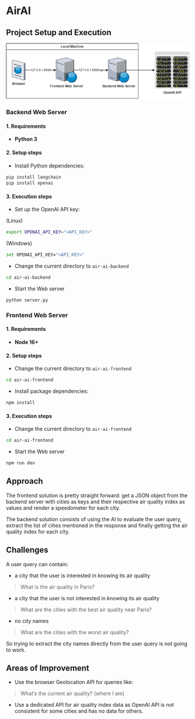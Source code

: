 # AirAI

## Project Setup and Execution

<p align="center">
  <img src="./diagram.png">
</p>

### Backend Web Server

#### 1. Requirements

- **Python 3**

#### 2. Setup steps

- Install Python dependencies:

``` bash
pip install langchain
pip install openai
```

#### 3. Execution steps

- Set up the OpenAI API key:

(Linux)

``` bash
export OPENAI_API_KEY="<API_KEY>"
```

(Windows)

``` bash
set OPENAI_API_KEY="<API_KEY>"
```

- Change the current directory to `air-ai-backend`

``` bash
cd air-ai-backend
```

- Start the Web server

``` bash
python server.py
```

### Frontend Web Server

#### 1. Requirements

- **Node 16+**

#### 2. Setup steps

- Change the current directory to `air-ai-frontend`

``` bash
cd air-ai-frontend
```

- Install package dependencies:

``` bash
npm install
```

#### 3. Execution steps

- Change the current directory to `air-ai-frontend`

``` bash
cd air-ai-frontend
```

- Start the Web server

``` bash
npm run dev
```

## Approach

The frontend solution is pretty straight forward: get a JSON object from the backend server with cities as keys and their respective air quality index as values and render a speedometer for each city.

The backend solution consists of using the AI to evaluate the user query, extract the list of cities mentioned in the response and finally getting the air quality index for each city.

## Challenges

A user query can contain:

- a city that the user is interested in knowing its air quality

> What is the air quality in Paris?

- a city that the user is not interested in knowing its air quality

> What are the cities with the best air quality near Paris?

- no city names

> What are the cities with the worst air quality?

So trying to extract the city names directly from the user query is not going to work.

## Areas of Improvement

- Use the browser Geolocation API for queries like:

> What’s the current air quality? (where I am)

- Use a dedicated API for air quality index data as OpenAI API is not consistent for some cities and has no data for others.

